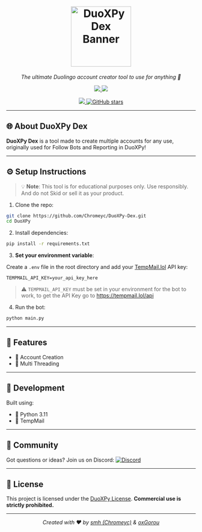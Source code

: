 <h1 align="center">
  <a href="https://duoxpy.site">
    <img src="https://github.com/Chromeyc/DuoXPy-Dex/blob/main/images/transparent_banner.png?raw=true" alt="DuoXPy Dex Banner" height="160" />
  </a>
</h1>

<p align="center"><i>The ultimate Duolingo account creator tool to use for anything 🚀</i></p>

<p align="center">
  <a href="https://github.com/Chromeyc/DuoXPy-Dex/graphs/contributors">
    <img src="https://img.shields.io/github/contributors-anon/Chromeyc/DuoXPy?style=flat-square">
  </a>
  <a href="./LICENSE">
    <img src="https://img.shields.io/badge/license-Custom-lightgrey.svg?style=flat-square">
  </a>
</p>

<p align="center">
  <a href="https://discord.gg/pu9uDNVMHT">
    <img src="https://img.shields.io/badge/chat-on%20discord-7289da.svg?style=flat-square&logo=discord">
  </a>
  <a href="https://github.com/Chromeyc/DuoXPy">
    <img src="https://img.shields.io/github/stars/Chromeyc/DuoXPy?style=social" alt="GitHub stars">
  </a>
</p>

---

## 🌐 About DuoXPy Dex

**DuoXPy Dex** is a tool made to create multiple accounts for any use, originally used for Follow Bots and Reporting in DuoXPy!

---

## ⚙️ Setup Instructions

> 💡 **Note**: This tool is for educational purposes only. Use responsibly. And do not Skid or sell it as your product.

1. Clone the repo:

```bash
git clone https://github.com/Chromeyc/DuoXPy-Dex.git
cd DuoXPy
```

2. Install dependencies:

```bash
pip install -r requirements.txt
```

3. **Set your environment variable**:

Create a `.env` file in the root directory and add your [TempMail.lol](https://tempmail.lol) API key:

```env
TEMPMAIL_API_KEY=your_api_key_here
```

> ⚠️ `TEMPMAIL_API_KEY` must be set in your environment for the bot to work, to get the API Key go to https://tempmail.lol/api

4. Run the bot:

```bash
python main.py
```

---

## 🚀 Features

* 🚀 Account Creation
* 🔸 Multi Threading

---

## 🧪 Development

Built using:

* 🐍 Python 3.11
* 📆 TempMail

---

## 💬 Community

Got questions or ideas? Join us on Discord:
[![Discord](https://img.shields.io/badge/discord-join%20now-7289da?style=for-the-badge\&logo=discord)](https://discord.gg/pu9uDNVMHT)

---

## 📜 License

This project is licensed under the [DuoXPy License](./LICENSE).
**Commercial use is strictly prohibited.**

---

<p align="center">
  <i>Created with ❤️ by <a href="https://github.com/Chromeyc">smh (Chromeyc)</a> & <a href="https://github.com/oxGorou">oxGorou</a></i>
</p>

